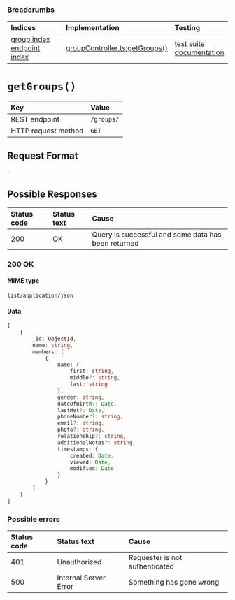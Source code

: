### Breadcrumbs

| Indices | Implementation | Testing |
| :----------------------------------------------------------- | :-------------------------------------------------------------------------------------------------------------------- | :--------------------------------------------------------------------------------------------------------------------------------------------------------------- |
| [group index](./index.md)<br>[endpoint index](../index.md) | [groupController.ts:getGroups()](../../../../../backend/src/controllers/groupController.ts#L323-L337) | [test suite](../../../../../backend/tests/controllers/groups/getGroups.test.ts)<br>[documentation](../../tests/groups/getGroups.test.md) |

# `getGroups()`

| Key                 | Value      |
| :------------------ | :--------- |
| REST endpoint       | `/groups/` |
| HTTP request method | `GET`      |

## Request Format

\-

## Possible Responses

| Status code | Status text | Cause                                               |
| :---------- | :---------- | :-------------------------------------------------- |
| 200         | OK          | Query is successful and some data has been returned |

### 200 OK

#### MIME type

`list/application/json`

#### Data

```typescript
[
    {
        _id: ObjectId,
        name: string,
        members: [
            {
                name: {
                    first: string,
                    middle?: string,
                    last: string
                },
                gender: string,
                dateOfBirth?: Date,
                lastMet?: Date,
                phoneNumber?: string,
                email?: string,
                photo?: string,
                relationship?: string,
                additionalNotes?: string,
                timestamps: {
                    created: Date,
                    viewed: Date,
                    modified: Date
                }
            }
        ]
    }
]
```

### Possible errors

| Status code | Status text           | Cause                          |
| :---------- | :-------------------- | :----------------------------- |
| 401         | Unauthorized          | Requester is not authenticated |
| 500         | Internal Server Error | Something has gone wrong       |
